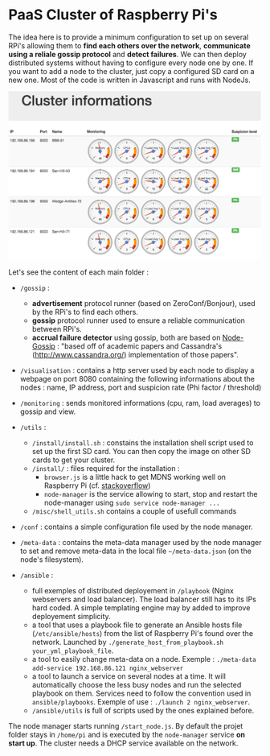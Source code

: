 # PaaS Cluster of Raspberry Pi's

The idea here is to provide a minimum configuration to set up on several RPi's allowing them to **find each others over the network**, **communicate using a reliale gossip protocol** and **detect failures**. We can then deploy distributed systems without having to configure every node one by one. If you want to add a node to the cluster, just copy a configured SD card on a new one.
Most of the code is written in Javascript and runs with NodeJs.

![Cluster informations webpage](./doc/cluster_informations.png)

Let's see the content of each main folder :

- `/gossip` : 
    - **advertisement** protocol runner (based on ZeroConf/Bonjour), used by the RPi's to find each others.
    - **gossip** protocol runner used to ensure a reliable communication between RPi's.
    - **accrual failure detector** using gossip, both are based on [Node-Gossip](https://github.com/bpot/node-gossip) : "based off of academic papers and Cassandra's (http://www.cassandra.org/) implementation of those papers". 

- `/visualisation` : contains a http server used by each node to display a webpage on port 8080 containing the following informations about the nodes : name, IP address, port and suspicion rate (Phi factor / threshold)

- `/monitoring` : sends monitored informations (cpu, ram, load averages) to gossip and view.

- `/utils` : 
    - `/install/install.sh` : constains the installation shell script used to set up the first SD card. You can then copy the image on other SD cards to get your cluster.
    - `/install/` : files required for the installation :                                         
        - `browser.js` is a little hack to get MDNS working well on Raspberry Pi (cf. [stackoverflow](http://stackoverflow.com/questions/29589543/raspberry-pi-mdns-getaddrinfo-3008-error))
        - `node-manager` is the service allowing to start, stop and restart the node-manager using `sudo service node-manager ...`
    - `/misc/shell_utils.sh` contains a couple of usefull commands
    
- `/conf` : contains a simple configuration file used by the node manager. 

- `/meta-data` : contains the meta-data manager used by the node manager to set and remove meta-data in the local file `~/meta-data.json` (on the node's filesystem).
    
- `/ansible` : 
    - full exemples of distributed deployement in `/playbook` (Nginx webservers and load balancer). The load balancer still has to its IPs hard coded. A simple templating engine may by added to improve deployement simplicity. 
    - a tool that uses a playbook file to generate an Ansible hosts file (`/etc/ansible/hosts`) from the list of Raspberry Pi's found over the network. Launched by `./generate_host_from_playbook.sh your_yml_playbook_file`.
    - a tool to easily change meta-data on a node. Exemple : `./meta-data add-service 192.168.86.121 nginx_webserver`
    - a tool to launch a service on several nodes at a time. It will automatically choose the less busy nodes and run the selected playbook on them. Services need to follow the convention used in `ansible/playbooks`. Exemple of use : `./launch 2 nginx_webserver`.
    - `/ansible/utils` is full of scripts used by the ones explained before.

The node manager starts running `/start_node.js`. By default the projet folder stays in `/home/pi` and is executed by the `node-manager` service **on start up**.
The cluster needs a DHCP service available on the network.